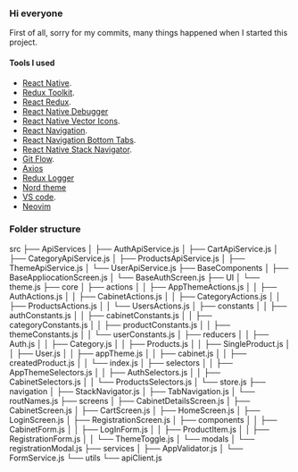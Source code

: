 ### Hi everyone

First of all, sorry for my commits, many things happened when I started this project.

#### Tools I used

- [React Native](https://reactnative.dev/).
- [Redux Toolkit](https://redux-toolkit.js.org/).
- [React Redux](https://react-redux.js.org/).
- [React Native Debugger](https://github.com/jhen0409/react-native-debugger)
- [React Native Vector Icons](https://github.com/oblador/react-native-vector-icons).
- [React Navigation](https://reactnavigation.org/).
- [React Navigation Bottom Tabs](https://reactnavigation.org/docs/bottom-tab-navigator/).
- [React Native Stack Navigator](https://reactnavigation.org/docs/native-stack-navigator/).
- [Git Flow](https://github.com/nvie/gitflow).
- [Axios](https://axios-http.com/)
- [Redux Logger](https://www.npmjs.com/package/redux-logger)
- [Nord theme](https://www.nordtheme.com/)
- [VS code](https://code.visualstudio.com/).
- [Neovim](https://neovim.io/)

### Folder structure

src
├── ApiServices
│ ├── AuthApiService.js
│ ├── CartApiService.js
│ ├── CategoryApiService.js
│ ├── ProductsApiService.js
│ ├── ThemeApiService.js
│ └── UserApiService.js
├── BaseComponents
│ ├── BaseAppliocationScreen.js
│ └── BaseAuthScreen.js
├── UI
│ └── theme.js
├── core
│ ├── actions
│ │ ├── AppThemeActions.js
│ │ ├── AuthActions.js
│ │ ├── CabinetActions.js
│ │ ├── CategoryActions.js
│ │ ├── ProductsActions.js
│ │ └── UsersActions.js
│ ├── constants
│ │ ├── authConstants.js
│ │ ├── cabinetConstants.js
│ │ ├── categoryConstants.js
│ │ ├── productConstants.js
│ │ ├── themeConstants.js
│ │ └── userConstants.js
│ ├── reducers
│ │ ├── Auth.js
│ │ ├── Category.js
│ │ ├── Products.js
│ │ ├── SingleProduct.js
│ │ ├── User.js
│ │ ├── appTheme.js
│ │ ├── cabinet.js
│ │ ├── createdProduct.js
│ │ └── index.js
│ ├── selectors
│ │ ├── AppThemeSelectors.js
│ │ ├── AuthSelectors.js
│ │ ├── CabinetSelectors.js
│ │ └── ProductsSelectors.js
│ └── store.js
├── navigation
│ ├── StackNavigator.js
│ ├── TabNavigation.js
│ └── routNames.js
├── screens
│ ├── CabinetDetailsScreen.js
│ ├── CabinetScreen.js
│ ├── CartScreen.js
│ ├── HomeScreen.js
│ ├── LoginScreen.js
│ ├── RegistrationScreen.js
│ ├── components
│ │ ├── CabinetForm.js
│ │ ├── LogInForm.js
│ │ ├── ProductItem.js
│ │ ├── RegistrationForm.js
│ │ └── ThemeToggle.js
│ └── modals
│ └── registrationModal.js
├── services
│ ├── AppValidator.js
│ └── FormService.js
└── utils
└── apiClient.js
